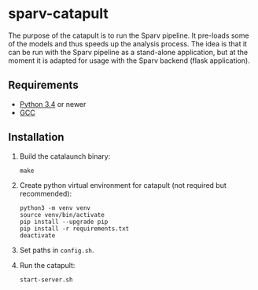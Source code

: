 # sparv-catapult
The purpose of the catapult is to run the Sparv pipeline. It pre-loads some of
the models and thus speeds up the analysis process. The idea is that it can be
run with the Sparv pipeline as a stand-alone application, but at the moment it
is adapted for usage with the Sparv backend (flask application).

## Requirements

* [Python 3.4](http://python.org/) or newer
* [GCC](http://gcc.gnu.org/install)

## Installation

1. Build the catalaunch binary:

    `make`

2. Create python virtual environment for catapult (not required but recommended):

    ```
    python3 -m venv venv
    source venv/bin/activate
    pip install --upgrade pip
    pip install -r requirements.txt
    deactivate
    ```

3. Set paths in `config.sh`.

4. Run the catapult:

    `start-server.sh`
